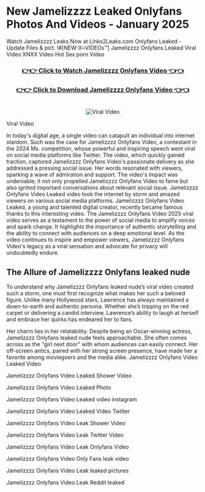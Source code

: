 # New Jamelizzzz Leaked Onlyfans Photos And Videos - January 2025

Watch Jamelizzzz Leaks Now at Links2Leaks.com Onlyfans Leaked - Update Files & pict. !#[NEW-X~VIDEOs™] Jamelizzzz Onlyfans Leaked Viral Video XNXX Video Hot Sex porn Video
<br>
<div align="center">
<h3><a href="https://links2leaks.com/jamelizzzz" rel="nofollow">👉👉 Click to Watch Jamelizzzz Onlyfans Video 👈👈</a></h3>
<h3><a href="https://links2leaks.com/jamelizzzz" rel="nofollow">👉👉 Click to Download Jamelizzzz Onlyfans Video 👈👈</a></h3>
<br>
<a href="https://links2leaks.com/jamelizzzz" rel="nofollow"><img src="https://i.ibb.co/Gkj2r4b/banner.png" alt="Viral Video" style="max-width: 100%; display: inline-block;" data-target="animated-imageImage"></a>
</div>

Viral Video

In today's digital age, a single video can catapult an individual into internet stardom. Such was the case for Jamelizzzz Onlyfans Video, a contestant in the 2024 Ms. competition, whose powerful and inspiring speech went viral on social media platforms like Twitter.
The video, which quickly gained traction, captured Jamelizzzz Onlyfans Video's passionate delivery as she addressed a pressing social issue. Her words resonated with viewers, sparking a wave of admiration and support. The video's impact was undeniable; it not only propelled Jamelizzzz Onlyfans Video to fame but also ignited important conversations about relevant social issue.
Jamelizzzz Onlyfans Video Leaked video took the internet by storm and amazed viewers on various social media platforms. Jamelizzzz Onlyfans Video Leaked, a young and talented digital creator, recently became famous thanks to this interesting video.
The Jamelizzzz Onlyfans Video 2025 viral video serves as a testament to the power of social media to amplify voices and spark change. It highlights the importance of authentic storytelling and the ability to connect with audiences on a deep emotional level. As the video continues to inspire and empower viewers, Jamelizzzz Onlyfans Video's legacy as a viral sensation and advocate for privacy will undoubtedly endure.

<h2>The Allure of Jamelizzzz Onlyfans leaked nude</h2>


To understand why Jamelizzzz Onlyfans leaked nude’s viral video created such a storm, one must first recognize what makes her such a beloved figure. Unlike many Hollywood stars, Lawrence has always maintained a down-to-earth and authentic persona. Whether she’s tripping on the red carpet or delivering a candid interview, Lawrence’s ability to laugh at herself and embrace her quirks has endeared her to fans.

Her charm lies in her relatability. Despite being an Oscar-winning actress, Jamelizzzz Onlyfans leaked nude feels approachable. She often comes across as the "girl next door" with whom audiences can easily connect. Her off-screen antics, paired with her strong screen presence, have made her a favorite among moviegoers and the media alike.
Jamelizzzz Onlyfans Video Leaked Video

Jamelizzzz Onlyfans Video Leaked Shower Video

Jamelizzzz Onlyfans Video Leaked Photo

Jamelizzzz Onlyfans Video Leaked video instagram

Jamelizzzz Onlyfans Video Leaked Video Twitter

Jamelizzzz Onlyfans Video Leak Shower Video

Jamelizzzz Onlyfans Video Leak Twitter Video

Jamelizzzz Onlyfans Video Leak Onlyfans Video

Jamelizzzz Onlyfans Video Only Fans leak video

Jamelizzzz Onlyfans Video Leak leaked pictures

Jamelizzzz Onlyfans Video Leak Reddit leaked